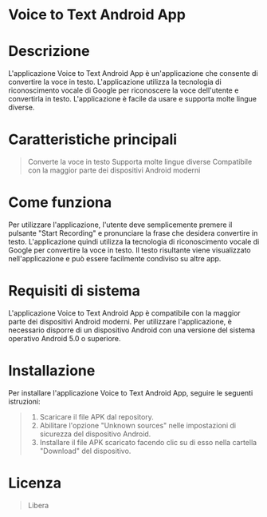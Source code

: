 # Voice to Text Android App

# Descrizione
L'applicazione Voice to Text Android App è un'applicazione che consente di convertire la voce in testo. 
L'applicazione utilizza la tecnologia di riconoscimento vocale di Google per riconoscere la voce dell'utente e convertirla in testo. 
L'applicazione è facile da usare e supporta molte lingue diverse.

# Caratteristiche principali
> Converte la voce in testo
> Supporta molte lingue diverse
> Compatibile con la maggior parte dei dispositivi Android moderni

# Come funziona
Per utilizzare l'applicazione, l'utente deve semplicemente premere il pulsante "Start Recording" e pronunciare la frase che desidera convertire in testo. 
L'applicazione quindi utilizza la tecnologia di riconoscimento vocale di Google per convertire la voce in testo. 
Il testo risultante viene visualizzato nell'applicazione e può essere facilmente condiviso su altre app.

# Requisiti di sistema
L'applicazione Voice to Text Android App è compatibile con la maggior parte dei dispositivi Android moderni. 
Per utilizzare l'applicazione, è necessario disporre di un dispositivo Android con una versione del sistema operativo Android 5.0 o superiore.

# Installazione
Per installare l'applicazione Voice to Text Android App, seguire le seguenti istruzioni:
> 1) Scaricare il file APK dal repository.
> 2) Abilitare l'opzione "Unknown sources" nelle impostazioni di sicurezza del dispositivo Android.
> 3) Installare il file APK scaricato facendo clic su di esso nella cartella "Download" del dispositivo.

# Licenza
> Libera

